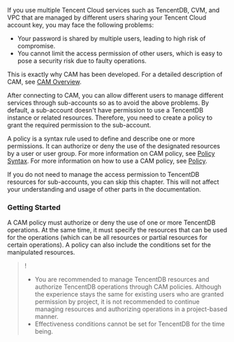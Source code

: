 If you use multiple Tencent Cloud services such as TencentDB, CVM, and VPC that are managed by different users sharing your Tencent Cloud account key, you may face the following problems:
- Your password is shared by multiple users, leading to high risk of compromise.
- You cannot limit the access permission of other users, which is easy to pose a security risk due to faulty operations.

This is exactly why CAM has been developed.
For a detailed description of CAM, see [CAM Overview](https://intl.cloud.tencent.com/document/product/598/10583).

After connecting to CAM, you can allow different users to manage different services through sub-accounts so as to avoid the above problems. By default, a sub-account doesn't have permission to use a TencentDB instance or related resources. Therefore, you need to create a policy to grant the required permission to the sub-account.

A policy is a syntax rule used to define and describe one or more permissions. It can authorize or deny the use of the designated resources by a user or user group. For more information on CAM policy, see [Policy Syntax](https://intl.cloud.tencent.com/document/product/598/10603). For more information on how to use a CAM policy, see [Policy](https://intl.cloud.tencent.com/document/product/598/10601).

If you do not need to manage the access permission to TencentDB resources for sub-accounts, you can skip this chapter. This will not affect your understanding and usage of other parts in the documentation.

### Getting Started
A CAM policy must authorize or deny the use of one or more TencentDB operations. At the same time, it must specify the resources that can be used for the operations (which can be all resources or partial resources for certain operations). A policy can also include the conditions set for the manipulated resources.

>!
> - You are recommended to manage TencentDB resources and authorize TencentDB operations through CAM policies. Although the experience stays the same for existing users who are granted permission by project, it is not recommended to continue managing resources and authorizing operations in a project-based manner.
>- Effectiveness conditions cannot be set for TencentDB for the time being.

